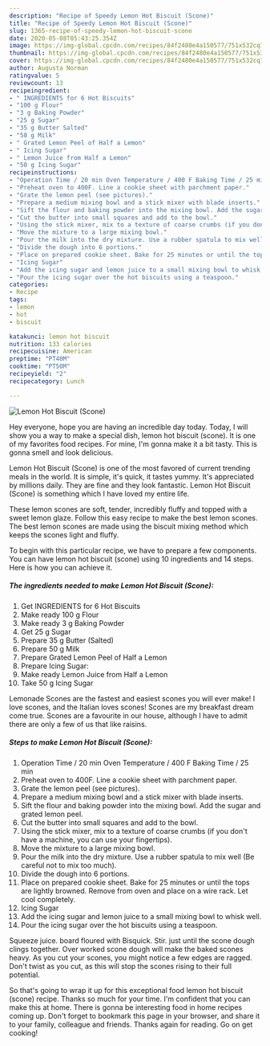 ```yaml
---
description: "Recipe of Speedy Lemon Hot Biscuit (Scone)"
title: "Recipe of Speedy Lemon Hot Biscuit (Scone)"
slug: 1365-recipe-of-speedy-lemon-hot-biscuit-scone
date: 2020-05-08T05:43:25.354Z
image: https://img-global.cpcdn.com/recipes/84f2480e4a150577/751x532cq70/lemon-hot-biscuit-scone-recipe-main-photo.jpg
thumbnail: https://img-global.cpcdn.com/recipes/84f2480e4a150577/751x532cq70/lemon-hot-biscuit-scone-recipe-main-photo.jpg
cover: https://img-global.cpcdn.com/recipes/84f2480e4a150577/751x532cq70/lemon-hot-biscuit-scone-recipe-main-photo.jpg
author: Augusta Norman
ratingvalue: 5
reviewcount: 13
recipeingredient:
- " INGREDIENTS for 6 Hot Biscuits"
- "100 g Flour"
- "3 g Baking Powder"
- "25 g Sugar"
- "35 g Butter Salted"
- "50 g Milk"
- " Grated Lemon Peel of Half a Lemon"
- " Icing Sugar"
- " Lemon Juice from Half a Lemon"
- "50 g Icing Sugar"
recipeinstructions:
- "Operation Time / 20 min Oven Temperature / 400 F Baking Time / 25 min"
- "Preheat oven to 400F. Line a cookie sheet with parchment paper."
- "Grate the lemon peel (see pictures)."
- "Prepare a medium mixing bowl and a stick mixer with blade inserts."
- "Sift the flour and baking powder into the mixing bowl. Add the sugar and grated lemon peel."
- "Cut the butter into small squares and add to the bowl."
- "Using the stick mixer, mix to a texture of coarse crumbs (if you don&#39;t have a machine, you can use your fingertips)."
- "Move the mixture to a large mixing bowl."
- "Pour the milk into the dry mixture. Use a rubber spatula to mix well (Be careful not to mix too much)."
- "Divide the dough into 6 portions."
- "Place on prepared cookie sheet. Bake for 25 minutes or until the tops are lightly browned. Remove from oven and place on a wire rack. Let cool completely."
- "Icing Sugar"
- "Add the icing sugar and lemon juice to a small mixing bowl to whisk well."
- "Pour the icing sugar over the hot biscuits using a teaspoon."
categories:
- Recipe
tags:
- lemon
- hot
- biscuit

katakunci: lemon hot biscuit 
nutrition: 133 calories
recipecuisine: American
preptime: "PT40M"
cooktime: "PT50M"
recipeyield: "2"
recipecategory: Lunch

---
```



![Lemon Hot Biscuit (Scone)](https://img-global.cpcdn.com/recipes/84f2480e4a150577/751x532cq70/lemon-hot-biscuit-scone-recipe-main-photo.jpg)

Hey everyone, hope you are having an incredible day today. Today, I will show you a way to make a special dish, lemon hot biscuit (scone). It is one of my favorites food recipes. For mine, I'm gonna make it a bit tasty. This is gonna smell and look delicious.

Lemon Hot Biscuit (Scone) is one of the most favored of current trending meals in the world. It is simple, it's quick, it tastes yummy. It's appreciated by millions daily. They are fine and they look fantastic. Lemon Hot Biscuit (Scone) is something which I have loved my entire life.

These lemon scones are soft, tender, incredibly fluffy and topped with a sweet lemon glaze. Follow this easy recipe to make the best lemon scones. The best lemon scones are made using the biscuit mixing method which keeps the scones light and fluffy.


To begin with this particular recipe, we have to prepare a few components. You can have lemon hot biscuit (scone) using 10 ingredients and 14 steps. Here is how you can achieve it.

<!--inarticleads1-->

##### The ingredients needed to make Lemon Hot Biscuit (Scone):

1. Get  INGREDIENTS for 6 Hot Biscuits
1. Make ready 100 g Flour
1. Make ready 3 g Baking Powder
1. Get 25 g Sugar
1. Prepare 35 g Butter (Salted)
1. Prepare 50 g Milk
1. Prepare  Grated Lemon Peel of Half a Lemon
1. Prepare  Icing Sugar:
1. Make ready  Lemon Juice from Half a Lemon
1. Take 50 g Icing Sugar


Lemonade Scones are the fastest and easiest scones you will ever make! I love scones, and the Italian loves scones! Scones are my breakfast dream come true. Scones are a favourite in our house, although I have to admit there are only a few of us that like raisins. 

<!--inarticleads2-->

##### Steps to make Lemon Hot Biscuit (Scone):

1. Operation Time / 20 min Oven Temperature / 400 F Baking Time / 25 min
1. Preheat oven to 400F. Line a cookie sheet with parchment paper.
1. Grate the lemon peel (see pictures).
1. Prepare a medium mixing bowl and a stick mixer with blade inserts.
1. Sift the flour and baking powder into the mixing bowl. Add the sugar and grated lemon peel.
1. Cut the butter into small squares and add to the bowl.
1. Using the stick mixer, mix to a texture of coarse crumbs (if you don&#39;t have a machine, you can use your fingertips).
1. Move the mixture to a large mixing bowl.
1. Pour the milk into the dry mixture. Use a rubber spatula to mix well (Be careful not to mix too much).
1. Divide the dough into 6 portions.
1. Place on prepared cookie sheet. Bake for 25 minutes or until the tops are lightly browned. Remove from oven and place on a wire rack. Let cool completely.
1. Icing Sugar
1. Add the icing sugar and lemon juice to a small mixing bowl to whisk well.
1. Pour the icing sugar over the hot biscuits using a teaspoon.


Squeeze juice. board floured with Bisquick. Stir. just until the scone dough clings together. Over worked scone dough will make the baked scones heavy. As you cut your scones, you might notice a few edges are ragged. Don&#39;t twist as you cut, as this will stop the scones rising to their full potential. 

So that's going to wrap it up for this exceptional food lemon hot biscuit (scone) recipe. Thanks so much for your time. I'm confident that you can make this at home. There is gonna be interesting food in home recipes coming up. Don't forget to bookmark this page in your browser, and share it to your family, colleague and friends. Thanks again for reading. Go on get cooking!
